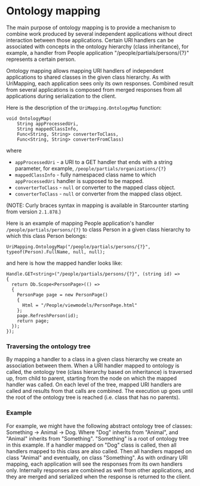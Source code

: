 # Ontology mapping

The main purpose of ontology mapping is to provide a mechanism to combine work produced by several independent applications without direct interaction between those applications. Certain URI handlers can be associated with concepts in the ontology hierarchy \(class inheritance\), for example, a handler from People application "/people/partials/persons/{?}" represents a certain person.

Ontology mapping allows mapping URI handlers of independent applications to shared classes in the given class hierarchy. As with UriMapping, each application sees only its own responses. Combined result from several applications is composed from merged responses from all applications during serialization to the client.

Here is the description of the `UriMapping.OntologyMap` function:

```
void OntologyMap(
    String appProcessedUri,
    String mappedClassInfo,
    Func<String, String> converterToClass,
    Func<String, String> converterFromClass)
```

where

* `appProcessedUri` - a URI to a GET handler that ends with a string parameter, for example, `/people/partials/organizations/{?}`
* `mappedClassInfo` - fully namespaced class name to which `appProcessedUri` handler is supposed to be mapped.
* `converterToClass` - `null` or converter to the mapped class object.
* `converterToClass` - `null` or converter from the mapped class object.

\(NOTE: Curly braces syntax in mapping is available in Starcounter starting from version `2.1.878`.\)

Here is an example of mapping People application's handler `/people/partials/persons/{?}` to class Person in a given class hierarchy to which this class Person belongs:

```
UriMapping.OntologyMap("/people/partials/persons/{?}", typeof(Person).FullName, null, null);
```

and here is how the mapped handler looks like:

```
Handle.GET<string>("/people/partials/persons/{?}", (string id) =>
{
  return Db.Scope<PersonPage>(() =>
  {
    PersonPage page = new PersonPage()
    {
      Html = "/People/viewmodels/PersonPage.html"
    };
    page.RefreshPerson(id);
    return page;
  });
});
```

### Traversing the ontology tree

By mapping a handler to a class in a given class hierarchy we create an association between them. When a URI handler mapped to ontology is called, the ontology tree \(class hierarchy based on inheritance\) is traversed up, from child to parent, starting from the node on which the mapped handler was called. On each level of the tree, mapped URI handlers are called and results from that calls are combined. The execution up goes until the root of the ontology tree is reached \(i.e. class that has no parents\).

### Example

For example, we might have the following abstract ontology tree of classes: Something -&gt; Animal -&gt; Dog. Where "Dog" inherits from "Animal", and "Animal" inherits from "Something". "Something" is a root of ontology tree in this example. If a handler mapped on "Dog" class is called, then all handlers mapped to this class are also called. Then all handlers mapped on class "Animal" and eventually, on class "Something". As with ordinary URI mapping, each application will see the responses from its own handlers only. Internally responses are combined as well from other applications, and they are merged and serialized when the response is returned to the client.


